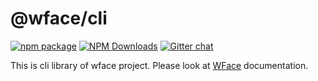 # @wface/cli

[![npm package](https://img.shields.io/npm/v/@wface/cli/latest.svg)](https://www.npmjs.com/package/@wface/cli)
[![NPM Downloads](https://img.shields.io/npm/dt/@wface/cli.svg?style=flat)](https://npmcharts.com/compare/@wface/cli?minimal=true)
[![Gitter chat](https://badges.gitter.im/gitterHQ/gitter.png)](https://gitter.im/wface-im/community)

This is cli library of wface project. Please look at [WFace](http://wface.digiturk.io) documentation. 
